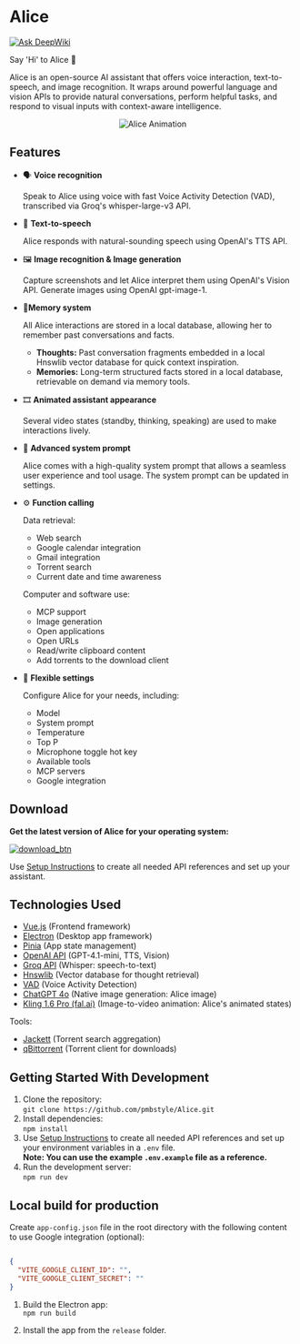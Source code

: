 # Alice

[![Ask DeepWiki](https://deepwiki.com/badge.svg)](https://deepwiki.com/pmbstyle/Alice)

Say 'Hi' to Alice 👋

Alice is an open-source AI assistant that offers voice interaction, text-to-speech, and image recognition. It wraps around powerful language and vision APIs to provide natural conversations, perform helpful tasks, and respond to visual inputs with context-aware intelligence.

<p align="center">
  <img src="https://github.com/pmbstyle/Alice/blob/main/animation.gif?raw=true" alt="Alice Animation">
</p>

## Features

- 🗣️ **Voice recognition**
  
  Speak to Alice using voice with fast Voice Activity Detection (VAD), transcribed via Groq's whisper-large-v3 API.
  
- 💬 **Text-to-speech**
  
  Alice responds with natural-sounding speech using OpenAI's TTS API.
  
- 🖼️ **Image recognition & Image generation**
  
  Capture screenshots and let Alice interpret them using OpenAI's Vision API. Generate images using OpenAI gpt-image-1.
  
- 📝**Memory system**
  
  All Alice interactions are stored in a local database, allowing her to remember past conversations and facts.
  
  - **Thoughts:** Past conversation fragments embedded in a local Hnswlib vector database for quick context inspiration.  
  - **Memories:** Long-term structured facts stored in a local database, retrievable on demand via memory tools.
    
- 🎞️ **Animated assistant appearance**
  
  Several video states (standby, thinking, speaking) are used to make interactions lively.
  
- 🪪 **Advanced system prompt**

  Alice comes with a high-quality system prompt that allows a seamless user experience and tool usage. The system prompt can be updated in settings.
  
- ⚙️ **Function calling**
  
  Data retrieval:
  - Web search
  - Google calendar integration
  - Gmail integration
  - Torrent search
  - Current date and time awareness

  Computer and software use:
  - MCP support
  - Image generation
  - Open applications
  - Open URLs
  - Read/write clipboard content
  - Add torrents to the download client

- 📃 **Flexible settings**
  
  Configure Alice for your needs, including:
  
  - Model
  - System prompt
  - Temperature
  - Top P
  - Microphone toggle hot key
  - Available tools
  - MCP servers
  - Google integration

## Download

**Get the latest version of Alice for your operating system:**

[![download_btn](https://github.com/user-attachments/assets/3790ee40-2bb5-4d5c-abb8-ed9f8d37a228)](https://github.com/pmbstyle/Alice/releases/latest)

Use [Setup Instructions](https://github.com/pmbstyle/Alice/blob/main/docs/setupInstructions.md) to create all needed API references and set up your assistant.

## Technologies Used

- [Vue.js](https://vuejs.org/) (Frontend framework)
- [Electron](https://www.electronjs.org/) (Desktop app framework)
- [Pinia](https://pinia.vuejs.org/) (App state management)
- [OpenAI API](https://platform.openai.com/docs/api-reference/introduction) (GPT-4.1-mini, TTS, Vision)
- [Groq API](https://console.groq.com/) (Whisper: speech-to-text)
- [Hnswlib](https://github.com/nmslib/hnswlib) (Vector database for thought retrieval)
- [VAD](https://github.com/ricky0123/vad) (Voice Activity Detection)
- [ChatGPT 4o](https://chat.openai.com) (Native image generation: Alice image)
- [Kling 1.6 Pro (fal.ai)](https://fal.ai/) (Image-to-video animation: Alice's animated states)

Tools:

- [Jackett](https://github.com/Jackett/Jackett) (Torrent search aggregation)
- [qBittorrent](https://www.qbittorrent.org/) (Torrent client for downloads)

## Getting Started With Development

1. Clone the repository:  
   `git clone https://github.com/pmbstyle/Alice.git`
2. Install dependencies:  
   `npm install`
3. Use [Setup Instructions](https://github.com/pmbstyle/Alice/blob/main/docs/setupInstructions.md) to create all needed API references and set up your environment variables in a `.env` file.  
   **Note: You can use the example `.env.example` file as a reference.**
4. Run the development server:  
   `npm run dev`

## Local build for production

Create `app-config.json` file in the root directory with the following content to use Google integration (optional):

```json

{
  "VITE_GOOGLE_CLIENT_ID": "",
  "VITE_GOOGLE_CLIENT_SECRET": ""
}

```

1. Build the Electron app:  
   `npm run build`

1. Install the app from the `release` folder.
